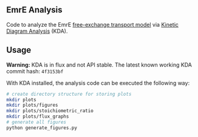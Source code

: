 ## EmrE Analysis

Code to analyze the EmrE [free-exchange transport model](https://doi.org/10.1085/jgp.201912437) via [Kinetic Diagram Analysis](https://github.com/Becksteinlab/kda) (KDA).

## Usage

**Warning:** KDA is in flux and not API stable. The latest known working KDA commit hash: `4f3153bf`

With KDA installed, the analysis code can be executed the following way:

```bash
# create directory structure for storing plots
mkdir plots
mkdir plots/figures
mkdir plots/stoichiometric_ratio
mkdir plots/flux_graphs
# generate all figures
python generate_figures.py
```
